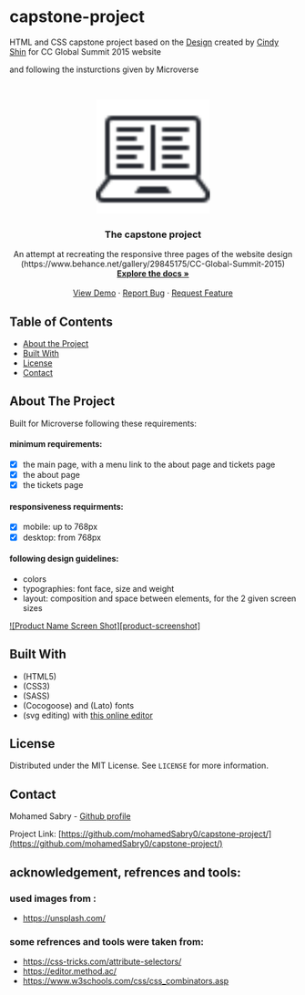 # capstone-project
HTML and CSS capstone project
based on the <a href="https://www.behance.net/gallery/29845175/CC-Global-Summit-2015">Design</a> created by <a href="https://www.behance.net/adagio07">Cindy Shin</a> for CC Global Summit 2015 website

and following the insturctions given by Microverse

<!-- PROJECT LOGO -->
<br />
<p align="center">
  <a href="https://github.com/mohamedSabry0/capstone-project/">
    <img src="images/logo.png" alt="Logo" width="200">

  </a>

  <h3 align="center">The capstone project</h3>

  <p align="center">
    An attempt at recreating the responsive three pages of the website design
    (https://www.behance.net/gallery/29845175/CC-Global-Summit-2015)
    <br />
    <a href="https://github.com/mohamedSabry0/capstone-project/"><strong>Explore the docs »</strong></a>
    <br />
    <br />
    <a href="https://raw.githack.com/mohamedSabry0/capstone-project/development/index.html">View Demo</a>
    ·
    <a href="https://github.com/mohamedSabry0/capstone-project/issues">Report Bug</a>
    ·
    <a href="https://github.com/mohamedSabry0/capstone-project/issues">Request Feature</a>
  </p>
</p>

<!-- TABLE OF CONTENTS -->
## Table of Contents

* [About the Project](#about-the-project)
* [Built With](#built-with)
* [License](#license)
* [Contact](#contact)
<!-- ABOUT THE PROJECT -->
## About The Project

Built for Microverse following these requirements:
#### minimum requirements:
- [x] the main page, with a menu link to the about page and tickets page
- [x] the about page
- [x] the tickets page

#### responsiveness requirments:
- [x] mobile: up to 768px
- [x] desktop: from 768px

#### following design guidelines:
- colors
- typographies: font face, size and weight
- layout: composition and space between elements, for the 2 given screen sizes


[![Product Name Screen Shot][product-screenshot]](images/screenshot.png)

## Built With
* (HTML5)
* (CSS3)
* (SASS)
* (Cocogoose) and (Lato) fonts
* (svg editing) with <a href="https://editor.method.ac/">this online editor</a>

<!-- LICENSE -->
## License

Distributed under the MIT License. See `LICENSE` for more information.


<!-- CONTACT -->
## Contact

Mohamed Sabry - [Github profile](https://github.com/mohamedSabry0)

Project Link: [https://github.com/mohamedSabry0/capstone-project/](https://github.com/mohamedSabry0/capstone-project/)

## acknowledgement, refrences and tools:
### used images from :
- https://unsplash.com/

### some refrences and tools were taken from:
- https://css-tricks.com/attribute-selectors/
- https://editor.method.ac/
- https://www.w3schools.com/css/css_combinators.asp